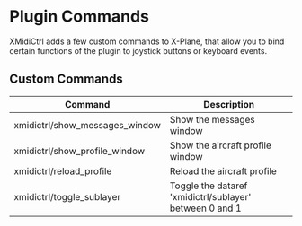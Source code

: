 # Plugin Commands

XMidiCtrl adds a few custom commands to X-Plane, that allow you to bind certain functions of the plugin to joystick
buttons or keyboard events.

## Custom Commands

| Command                        | Description                                             |
|--------------------------------|---------------------------------------------------------|
| xmidictrl/show_messages_window | Show the messages window                                |
| xmidictrl/show_profile_window  | Show the aircraft profile window                        |
| xmidictrl/reload_profile       | Reload the aircraft profile                             |
| xmidictrl/toggle_sublayer      | Toggle the dataref 'xmidictrl/sublayer' between 0 and 1 | 

